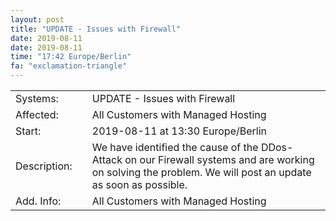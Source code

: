 ```yaml
---
layout: post
title: "UPDATE - Issues with Firewall"
date: 2019-08-11
date: 2019-08-11
time: "17:42 Europe/Berlin"
fa: "exclamation-triangle"
---
```


|                   |   |                                                                      |
|-------------------|---|----------------------------------------------------------------------|
| Systems:          |   | UPDATE - Issues with Firewall|
| Affected:         |   | All Customers with Managed Hosting |
| Start:            |   | 2019-08-11 at 13:30 Europe/Berlin |
| Description:      |   | We have identified the cause of the DDos-Attack on our Firewall systems and are working on solving the problem. We will post an update as soon as possible. |
| Add. Info:        |   | All Customers with Managed Hosting |